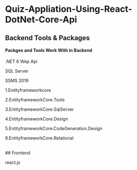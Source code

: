 # Quiz-Appliation-Using-React-DotNet-Core-Api
## Backend Tools & Packages
#### Packges and Tools Work With in Backend
<p> .NET 6 Wep Api</p>
<p> SQL Server</p> 
<p>SSMS 2019</p>
<p> 1.Entityframeworkcore<p>
<p> 2.EntityframeworkCore.Tools</p>
<p> 3.EntityframeworkCore.SqlServer</p>
<p> 4.EntityframeworkCore.Design</p>
<p> 5.EntityframeworkCore.CodeGeneration.Design</p>
<p> 6.EntityframeworkCore.Relational</p><br>
## Frontend
<p>react.js</p>
